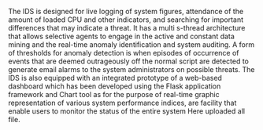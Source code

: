 The IDS is designed for live logging of system
figures, attendance of the amount of loaded CPU and other
indicators, and searching for important differences that may
indicate a threat. It has a multi s-thread architecture that allows
selective agents to engage in the active and constant data mining
and the real-time anomaly identification and system auditing.
A form of thresholds for anomaly detection is when episodes
of occurrence of events that are deemed outrageously off the
normal script are detected to generate email alarms to the system
administrators on possible threats. The IDS is also equipped
with an integrated prototype of a web-based dashboard which
has been developed using the Flask application framework and
Chart tool as for the purpose of real-time graphic representation
of various system performance indices, are facility that enable
users to monitor the status of the entire system
Here uploaded all file.

